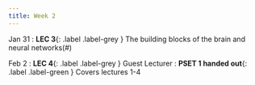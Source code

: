 ```yaml
---
title: Week 2
---
```


Jan 31
: **LEC 3**{: .label .label-grey } The building blocks of the brain and neural networks(#)

Feb 2
:  **LEC 4**{: .label .label-grey } Guest Lecturer
:  **PSET 1 handed out**{: .label .label-green } Covers lectures 1-4
